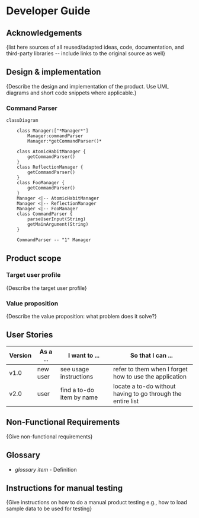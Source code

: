 # Developer Guide

## Acknowledgements

{list here sources of all reused/adapted ideas, code, documentation, and third-party libraries -- include links to the
original source as well}

## Design & implementation

{Describe the design and implementation of the product. Use UML diagrams and short code snippets where applicable.}

### Command Parser

```mermaid
classDiagram
    
    class Manager:["*Manager*"] 
        Manager:commandParser
        Manager:*getCommandParser()*
    
    class AtomicHabitManager {
        getCommandParser()
    }
    class ReflectionManager {
        getCommandParser()
    }
    class FooManager {
        getCommandParser()
    }
    Manager <|-- AtomicHabitManager 
    Manager <|-- ReflectionManager
    Manager <|-- FooManager
    class CommandParser {
        parseUserInput(String)
        getMainArgument(String)
    }
    
    CommandParser -- "1" Manager
```

## Product scope

### Target user profile

{Describe the target user profile}

### Value proposition

{Describe the value proposition: what problem does it solve?}

## User Stories

| Version | As a ... | I want to ...             | So that I can ...                                           |
|---------|----------|---------------------------|-------------------------------------------------------------|
| v1.0    | new user | see usage instructions    | refer to them when I forget how to use the application      |
| v2.0    | user     | find a to-do item by name | locate a to-do without having to go through the entire list |

## Non-Functional Requirements

{Give non-functional requirements}

## Glossary

* *glossary item* - Definition

## Instructions for manual testing

{Give instructions on how to do a manual product testing e.g., how to load sample data to be used for testing}
